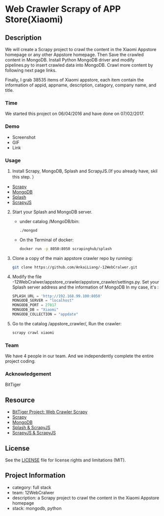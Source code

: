 # Web Crawler Scrapy of APP Store(Xiaomi)

## Description
We will create a Scrapy project to crawl the content in the Xiaomi Appstore homepage or any other Appstore homepage. Then Save the crawled content in MongoDB. Install Python MongoDB driver and modify pipelines.py to insert crawled data into MongoDB. Crawl more content by following next page links. 

Finally, I grab 38535 items of Xiaomi appstore, each item contain the information of appid, appname, description, catagory, company name, and title.

### Time
We started this project on 06/04/2016 and have done on 07/02/2017.

### Demo

  - Screenshot
  - GIF
  - Link

### Usage
1. Install Scrapy, MongoDB, Splash and ScrapyJS.(If you already have, skil this step. ）
  - [Scrapy](http://doc.scrapy.org/en/latest/intro/install.html)
  - [MongoDB](https://docs.mongodb.com/master/installation/)
  - [Splash](https://splash.readthedocs.io/en/stable/install.html)
  - [ScrapyJS](https://pypi.python.org/pypi/scrapyjs)
2. Start your Splash and MongoDB server.
    + under catalog /MongoDB/bin:
    
        ```bash
        ./mongod
        ```
        
    + On the Terminal of docker:

        ```bash
        docker run -p 8050:8050 scrapinghub/splash
        ```

3. Clone a copy of the main appstore crawler repo by running:

    ```bash
    git clone https://github.com/AnkaiLiang/-12WebCralwer.git
    ```

4. Modify the file -12WebCralwer/appstore_crawler/appstore_crawler/settings.py.
Set your Splash server address and the information of MongoDB
In my case, it's :

    ```python
    SPLASH_URL = 'http://192.168.99.100:8050'
    MONGODB_SERVER = "localhost"
    MONGODB_PORT = 27017
    MONGODB_DB = "Xiaomi"
    MONGODB_COLLECTION = "appdate"
    ```

5. Go to the catalog /appstore_crawler/, Run the crawler:

    ```bash
    scrapy crawl xiaomi
    ```

### Team
We have 4 people in our team. And we independently complete the entire project coding.
### Acknowledgement
BitTiger

## Resource
- [BitTiger Project: Web Crawler Scrapy](https://www.bittiger.io/microproject/oYDSG6MSFihpiNJ66)
- [Scrapy](http://scrapy.org)
- [MongoDB](https://www.mongodb.org)
- [Splash & ScrapyJS](https://github.com/scrapinghub/scrapy-splash)
- [ScrapyJS & ScrapyJS](https://blog.scrapinghub.com/2015/03/02/handling-javascript-in-scrapy-with-splash/)

## License
See the [LICENSE](LICENSE.md) file for license rights and limitations (MIT).

## Project Information
- category: full stack
- team: 12WebCralwer
- description: a Scrapy project to crawl the content in the Xiaomi Appstore homepage
- stack: mongodb, python



